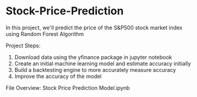 # Stock-Price-Prediction
In this project, we'll predict the price of the S&P500 stock market index using Random Forest Algorithm

Project Steps:

1. Download data using the yfinance package in jupyter notebook
2. Create an initial machine learning model and estimate accuracy initially
3. Build a backtesting engine to more accurately measure accuracy
4. Improve the accuracy of the model

File Overview:
Stock Price Prediction Model.ipynb
